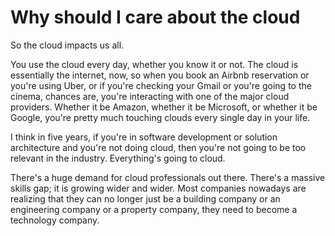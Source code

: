 # Why should I care about the cloud

So the cloud impacts us all.

You use the cloud every day, whether you know it or not. The cloud is essentially the internet, now, so when you book an Airbnb reservation or you're using Uber, or if you're checking your Gmail or you're going to the cinema, chances are, you're interacting with one of the major cloud providers. Whether it be Amazon, whether it be Microsoft, or whether it be Google, you're pretty much touching clouds every single day in your life.

I think in five years, if you're in software development or solution architecture and you're not doing cloud, then you're not going to be too relevant in the industry. Everything's going to cloud.

There's a huge demand for cloud professionals out there. There's a massive skills gap; it is growing wider and wider. Most companies nowadays are realizing that they can no longer just be a building company or an engineering company or a property company, they need to become a technology company.
